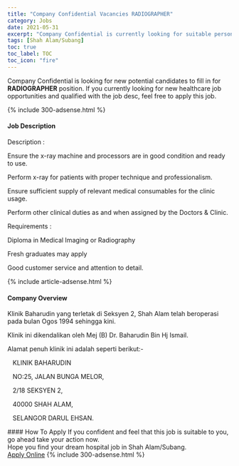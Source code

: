 ```yaml
---
title: "Company Confidential Vacancies RADIOGRAPHER" 
category: Jobs 
date: 2021-05-31 
excerpt: "Company Confidential is currently looking for suitable person to fill in the RADIOGRAPHER which positioned at Shah Alam/Subang" 
tags: [Shah Alam/Subang] 
toc: true 
toc_label: TOC 
toc_icon: "fire" 
--- 
```


<p>Company Confidential is looking for new potential candidates to fill in for <b>RADIOGRAPHER</b> position. If you currently looking for new healthcare job opportunities and qualified with the job desc, feel free to apply this job.
</p>{% include 300-adsense.html %} 
<div><div><h4>Job Description</h4></div><div><div><span><div><p>Description :</p><p>Ensure the x-ray machine and processors are in good condition and ready to use.</p><p> Perform x-ray for patients with proper technique and professionalism.</p><p> Ensure sufficient supply of relevant medical consumables for the clinic usage.</p><p> Perform other clinical duties as and when assigned by the Doctors &amp; Clinic.</p><p>Requirements :</p><p> Diploma in Medical Imaging or Radiography</p><p> Fresh graduates may apply</p><p> Good customer service and attention to detail.</p></div></span></div></div></div> 
{% include article-adsense.html %} 
<div><div><h4>Company Overview</h4></div><div><div><span><div><p>Klinik&#160;Baharudin yang terletak di Seksyen 2, Shah Alam telah beroperasi pada bulan&#160;Ogos 1994 sehingga kini.&#160;&#160;&#160;&#160;</p><p>Klinik ini dikendalikan oleh Mej (B) Dr. Baharudin Bin Hj Ismail.</p><p>Alamat penuh klinik ini adalah seperti berikut:-</p><p>&#160;&#160;&#160;KLINIK BAHARUDIN&#160;&#160;&#160;&#160;&#160;&#160;&#160;&#160;&#160;&#160;&#160;&#160;&#160;&#160;&#160;&#160;&#160;&#160;&#160;&#160;&#160;&#160;&#160;&#160;&#160;&#160;&#160;&#160;&#160;&#160;&#160;&#160;&#160;&#160;&#160;&#160;&#160;</p><p>&#160;&#160;&#160;NO:25, JALAN BUNGA MELOR,&#160;&#160;&#160;&#160;&#160;&#160;&#160;&#160;&#160;&#160;&#160;&#160;&#160;</p><p>&#160;&#160;&#160;2/18 SEKSYEN 2,&#160;&#160;&#160;&#160;&#160;&#160;&#160;&#160;&#160;&#160;&#160;&#160;&#160;&#160;&#160;&#160;&#160;&#160;&#160;&#160;&#160;&#160;&#160;&#160;&#160;&#160;&#160;&#160;&#160;&#160;&#160;&#160;&#160;&#160;&#160;&#160;&#160;&#160;&#160;&#160;</p><p>&#160;&#160;&#160;40000 SHAH ALAM,&#160;&#160;&#160;&#160;&#160;&#160;&#160;&#160;&#160;&#160;&#160;&#160;&#160;&#160;&#160;&#160;&#160;&#160;&#160;&#160;&#160;&#160;&#160;&#160;&#160;&#160;&#160;&#160;&#160;&#160;&#160;&#160;&#160;&#160;</p><p>&#160;&#160;&#160;SELANGOR DARUL EHSAN.&#160;&#160;&#160;&#160;&#160;&#160;&#160;&#160;&#160;&#160;</p></div></span></div></div></div> 
#### How To Apply 
If you confident and feel that this job is suitable to you, go ahead take your action now. <br/> 
Hope you find your dream hospital job in Shah Alam/Subang. <br/> 
<a href="https://www.jobstreet.com.my/en/job/radiographer-4578951?jobId=jobstreet-my-job-4578951" class="btn btn--warning" target="_blank" rel="nofollow noopenner">Apply Online</a> 
{% include 300-adsense.html %} 